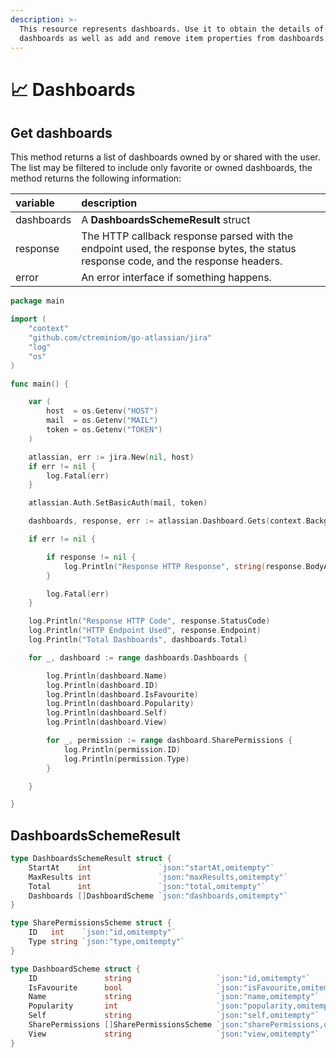 ```yaml
---
description: >-
  This resource represents dashboards. Use it to obtain the details of
  dashboards as well as add and remove item properties from dashboards.
---
```


# 📈 Dashboards

## Get dashboards

This method returns a list of dashboards owned by or shared with the user. The list may be filtered to include only favorite or owned dashboards, the method returns the following information:

| variable | description |
| :--- | :--- |
| dashboards | A **DashboardsSchemeResult** struct |
| response | The HTTP callback response parsed with the endpoint used, the response bytes, the status response code, and the response headers. |
| error | An error interface if something happens. |

```go
package main

import (
	"context"
	"github.com/ctreminiom/go-atlassian/jira"
	"log"
	"os"
)

func main() {

	var (
		host  = os.Getenv("HOST")
		mail  = os.Getenv("MAIL")
		token = os.Getenv("TOKEN")
	)

	atlassian, err := jira.New(nil, host)
	if err != nil {
		log.Fatal(err)
	}

	atlassian.Auth.SetBasicAuth(mail, token)

	dashboards, response, err := atlassian.Dashboard.Gets(context.Background(), 0, 50, "my")

	if err != nil {

		if response != nil {
			log.Println("Response HTTP Response", string(response.BodyAsBytes))
		}

		log.Fatal(err)
	}

	log.Println("Response HTTP Code", response.StatusCode)
	log.Println("HTTP Endpoint Used", response.Endpoint)
	log.Println("Total Dashboards", dashboards.Total)

	for _, dashboard := range dashboards.Dashboards {

		log.Println(dashboard.Name)
		log.Println(dashboard.ID)
		log.Println(dashboard.IsFavourite)
		log.Println(dashboard.Popularity)
		log.Println(dashboard.Self)
		log.Println(dashboard.View)

		for _, permission := range dashboard.SharePermissions {
			log.Println(permission.ID)
			log.Println(permission.Type)
		}

	}

}

```

## **DashboardsSchemeResult**

```go
type DashboardsSchemeResult struct {
	StartAt    int               `json:"startAt,omitempty"`
	MaxResults int               `json:"maxResults,omitempty"`
	Total      int               `json:"total,omitempty"`
	Dashboards []DashboardScheme `json:"dashboards,omitempty"`
}

type SharePermissionsScheme struct {
	ID   int    `json:"id,omitempty"`
	Type string `json:"type,omitempty"`
}

type DashboardScheme struct {
	ID               string                   `json:"id,omitempty"`
	IsFavourite      bool                     `json:"isFavourite,omitempty"`
	Name             string                   `json:"name,omitempty"`
	Popularity       int                      `json:"popularity,omitempty"`
	Self             string                   `json:"self,omitempty"`
	SharePermissions []SharePermissionsScheme `json:"sharePermissions,omitempty"`
	View             string                   `json:"view,omitempty"`
}
```







